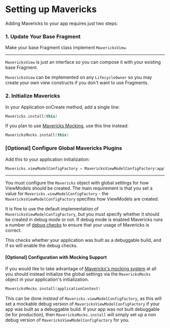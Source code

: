 # Setting up Mavericks

Adding Mavericks to your app requires just two steps:

### 1. Update Your Base Fragment
Make your base Fragment class implement `MavericksView`.
***

`MavericksView` is just an interface so you can compose it with your existing base Fragment.

`MavericksView` can be implemented on any `LifecycleOwner` so you may create your own view constructs if you don't want to use Fragments.

### 2. Initialize Mavericks

In your Application onCreate method, add a single line:
```kotlin
Mavericks.install(this)
```

If you plan to use [Mavericks Mocking](/mocking.md), use this line instead:
```kotlin
MavericksMocks.install(this)
```

### [Optional] Configure Global Mavericks Plugins
Add this to your application initialization:
```kotlin
Mavericks.viewModelConfigFactory = MavericksViewModelConfigFactory(applicationContext)
```
***

You must configure the `Mavericks` object with global settings for how ViewModels should be created. The main requirement is that you set a value for `Mavericks.viewModelConfigFactory` - the `MavericksViewModelConfigFactory` specifies how ViewModels are created.

It is fine to use the default implementation of `MavericksViewModelConfigFactory`, but you must specify whether it should be created in debug mode or not. If debug mode is enabled Mavericks runs a number of [debug checks](https://github.com/airbnb/Mavericks/wiki#debug-checks) to ensure that your usage of Mavericks is correct.



This checks whether your application was built as a debuggable build, and if so will enable the debug checks.

#### [Optional] Configuration with Mocking Support
If you would like to take advantage of [Mavericks's mocking system](https://github.com/airbnb/Mavericks/wiki/Mavericks-Mocking-System) at all you should instead initialize the global settings via the `MavericksMocks` object in your application's initialization.
```kotlin
MavericksMocks.install(applicationContext)
```

This can be done _instead_ of `Mavericks.viewModelConfigFactory`, as this will set a mockable debug version of `MavericksViewModelConfigFactory` if your app was built as a debuggable build. If your app was not built debuggable (ie for production), then `MavericksMocks.install` will simply set up a non debug version of `MavericksViewModelConfigFactory` for you.

